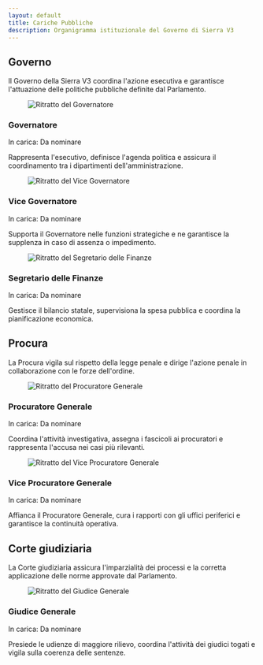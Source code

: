 ```yaml
---
layout: default
title: Cariche Pubbliche
description: Organigramma istituzionale del Governo di Sierra V3
---
```


<section class="content-section">
  <h2>Governo</h2>
  <p>Il Governo della Sierra V3 coordina l'azione esecutiva e garantisce l'attuazione delle politiche pubbliche definite dal Parlamento.</p>
  <div class="governance-grid role-grid">
    <article class="department-card role-card">
      <figure class="role-media">
        <img src="{{ '/assets/images/placeholder-portrait.svg' | relative_url }}" alt="Ritratto del Governatore" loading="lazy" />
      </figure>
      <div class="role-content">
        <h3>Governatore</h3>
        <p class="role-holder">In carica: <span>Da nominare</span></p>
        <p>Rappresenta l'esecutivo, definisce l'agenda politica e assicura il coordinamento tra i dipartimenti dell'amministrazione.</p>
      </div>
    </article>
    <article class="department-card role-card" data-icon="🤝">
      <figure class="role-media">
        <img src="{{ '/assets/images/placeholder-portrait.svg' | relative_url }}" alt="Ritratto del Vice Governatore" loading="lazy" />
      </figure>
      <div class="role-content">
        <h3>Vice Governatore</h3>
        <p class="role-holder">In carica: <span>Da nominare</span></p>
        <p>Supporta il Governatore nelle funzioni strategiche e ne garantisce la supplenza in caso di assenza o impedimento.</p>
      </div>
    </article>
    <article class="department-card role-card" data-icon="💼">
      <figure class="role-media">
        <img src="{{ '/assets/images/placeholder-portrait.svg' | relative_url }}" alt="Ritratto del Segretario delle Finanze" loading="lazy" />
      </figure>
      <div class="role-content">
        <h3>Segretario delle Finanze</h3>
        <p class="role-holder">In carica: <span>Da nominare</span></p>
        <p>Gestisce il bilancio statale, supervisiona la spesa pubblica e coordina la pianificazione economica.</p>
      </div>
    </article>
  </div>
</section>

<section class="content-section">
  <h2>Procura</h2>
  <p>La Procura vigila sul rispetto della legge penale e dirige l'azione penale in collaborazione con le forze dell'ordine.</p>
  <div class="governance-grid role-grid">
    <article class="department-card role-card" data-icon="⚖️">
      <figure class="role-media">
        <img src="{{ '/assets/images/placeholder-portrait.svg' | relative_url }}" alt="Ritratto del Procuratore Generale" loading="lazy" />
      </figure>
      <div class="role-content">
        <h3>Procuratore Generale</h3>
        <p class="role-holder">In carica: <span>Da nominare</span></p>
        <p>Coordina l'attività investigativa, assegna i fascicoli ai procuratori e rappresenta l'accusa nei casi più rilevanti.</p>
      </div>
    </article>
    <article class="department-card role-card" data-icon="🛡️">
      <figure class="role-media">
        <img src="{{ '/assets/images/placeholder-portrait.svg' | relative_url }}" alt="Ritratto del Vice Procuratore Generale" loading="lazy" />
      </figure>
      <div class="role-content">
        <h3>Vice Procuratore Generale</h3>
        <p class="role-holder">In carica: <span>Da nominare</span></p>
        <p>Affianca il Procuratore Generale, cura i rapporti con gli uffici periferici e garantisce la continuità operativa.</p>
      </div>
    </article>
  </div>
</section>

<section class="content-section">
  <h2>Corte giudiziaria</h2>
  <p>La Corte giudiziaria assicura l'imparzialità dei processi e la corretta applicazione delle norme approvate dal Parlamento.</p>
  <div class="governance-grid role-grid">
    <article class="department-card role-card" data-icon="📜">
      <figure class="role-media">
        <img src="{{ '/assets/images/placeholder-portrait.svg' | relative_url }}" alt="Ritratto del Giudice Generale" loading="lazy" />
      </figure>
      <div class="role-content">
        <h3>Giudice Generale</h3>
        <p class="role-holder">In carica: <span>Da nominare</span></p>
        <p>Presiede le udienze di maggiore rilievo, coordina l'attività dei giudici togati e vigila sulla coerenza delle sentenze.</p>
      </div>
    </article>
  </div>
</section>

